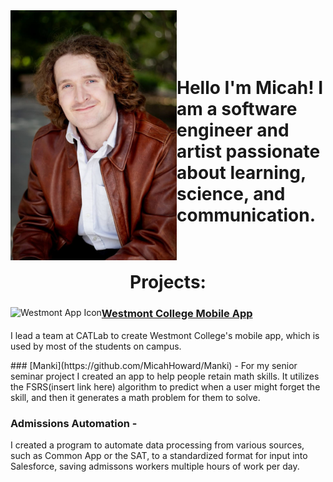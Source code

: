 <div>
    <div style="float: left">
        <img alt="What I look like" src="headshot.png" width="266" height="400">
    </div>
</div>


<h1><br><br>Hello I'm Micah! I am a software engineer and artist passionate about learning, science, and communication.<br><br></h1>
<p></p>
<h1 style="text-align: center">Projects:</h1>

<div>
    <img style="float: left" alt="Westmont App Icon" src="appicon.jpg">
    <h3><a href="https://apps.apple.com/us/app/westmont/id6538728714">Westmont College Mobile App</a></h3>
    <p>I lead a team at CATLab to create Westmont College's mobile app, which is used by most of the students on campus.</p>
</div>
### [Manki](https://github.com/MicahHoward/Manki) -
For my senior seminar project I created an app to help people retain math skills. It utilizes the FSRS(insert link here) algorithm to predict when a user might forget the skill, and then it generates a math problem for them to solve.

### Admissions Automation -
I created a program to automate data processing from various sources, such as Common App or the SAT, to a standardized format for input into Salesforce, saving admissons workers multiple hours of work per day.

